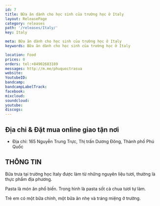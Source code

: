 ```yaml
---
id: 7
title: Bữa ăn dành cho học sinh của trường học ở Italy 
layout: ReleasePage
category: releases
path: '/releases/Italy/'
key: Italy

meta: Bữa ăn dành cho học sinh của trường học ở Italy 
keywords: Bữa ăn dành cho học sinh của trường học ở Italy 

location: Food
prices: 0
orders: tel:+84902683189
messages: http://m.me/phuquoctrasua
website: 
YoutubeID: 
bandcamp: 
bandcampLabelTrack: 
facebook: 
mixcloud: 
soundcloud: 
youtube: 
discogs: 
---
```


## Địa chỉ & Đặt mua online giao tận nơi

- Địa chỉ:  165 Nguyễn Trung Trực, Thị trấn Dương Đông, Thành phố Phú Quốc


## THÔNG TIN

Bữa trưa tại trường học Italy được làm từ những nguyên liệu tươi, thường là thực phẩm địa phương. 

Pasta là món ăn phổ biến. Trong hình là pasta sốt cà chua tươi tự làm. 

Trẻ em có một bữa chính, một bữa ăn nhẹ và tráng miệng ở trường.





